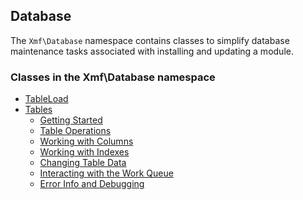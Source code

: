 ## Database

The `Xmf\Database` namespace contains classes to simplify database maintenance tasks associated with
installing and updating a module.

### Classes in the Xmf\Database namespace
* [TableLoad](tableload.md)
* [Tables](tables.md)
    * [Getting Started](../database/tables-start.md)
    * [Table Operations](../database/tables-tableops.md)
    * [Working with Columns](../database/tables-columns.md)
    * [Working with Indexes](../database/tables-indexes.md)
    * [Changing Table Data](../database/tables-data.md)
    * [Interacting with the Work Queue](../database/tables-queue.md)
    * [Error Info and Debugging](../database/tables-errors.md)
